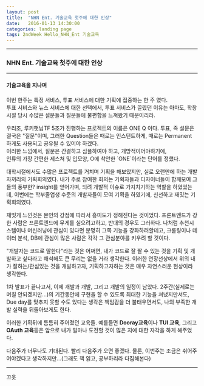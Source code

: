 ```yaml
---
layout: post
title:  "NHN Ent. 기술교육 첫주에 대한 인상"
date:   2016-01-13 14:30:00
categories: landing page
tags: 2ndWeek Hello_NHN_Ent 기술교육
---
```

<html>
<head>

</head>
<body>
<hr/>
<h3>NHN Ent. 기술교육 첫주에 대한 인상</h3>
<hr/>
<div>
<h4>기술교육을 지나며</h4>
이번 한주는 특정 서비스, 투표 서비스에 대한 기획에 집중하는 한 주 였다.<br/>
투표 서비스와 뉴스 서비스에 대한 선택에서, 투표 서비스가 끌렸던 이유는 아마도,
학창 시절 당시 수많은 설문들과 질문들에 불편함을 느껴왔기 때문이리라.<br/>
<p/>
우리조, 루키햇님TF 5조가 진행하는 프로젝트의 이름은 ONE Q 이다.
투표, 즉 설문은 결국은 "질문"이며, 그러한 Question들은 때로는
인스턴트하게, 때로는 Permanent 하게도 사용되고 공유될 수 있어야 하겠다.<br/>
이러한 느낌에서, 질문은 간결하고 심플하여야 하고, 개방적이어야하기에,<br/>
인류의 가장 간편한 제스쳐 및 입모양, O에 착안한 `ONE`이라는 단어를 정했다.
<p/>
대학시절에서도 수많은 프로젝트를 거치며 기획을 해보았지만, 실로 오랜만에 하는
개발자끼리의 기획회의였다. 내가 주로 참여한 회의는 기획자들과 디자이너들이 함께모여
그들의 풍부한? insight를 얻어가며, 되려 개발적 이슈로 가지치기하는 역할을 하였었는데,
이번에는 학부졸업생 수준의 개발자들이 모여 기획을 하였기에, 신선하고 재밋는 기획회의였다.
<p/>
재밋게 느낀것은 본인의 강점에 따라서 흥미도가 정해진다는 것이었다. 프론트엔드가 강한 사람은 프론트엔드에 무게를 실으려고하고, 반대의 경우도 그러하다. 나처럼 추천시스템이나 머신러닝에 관심이 있다면 분명히 그쪽 기능을 강화하려할테고, 크롤링이나 데이터 분석, DB에 관심이 많은 사람은 각각 그 관심분야를 키우려 할 것이다.
<p/>
"개발자는 코드로 말한다"라는 것은 어쩌면, 내가 코드로 잘 짤 수 있는 것을 기획 및 개발하고 싶다라고 해석해도 큰 무리는 없을 거라 생각한다. 이러한 연장선상에서 위의 내가 잘하는/관심있는 것을 개발하고자, 기획하고자하는 것은 매우 자연스러운 현상이라 생각한다.
<p/>
1차 발표가 끝나고서, 이제 개발과 개발, 그리고 개발의 일정이 남았다. 2주간(실제로는 며칠 안되겠지만...)의 기간동안에 구현을 할 수 있도록 최대한 기능을 쳐냈지만서도, Due day를 맞추지 못할 수도 있다는 생각은 책임감을 더 불태우면서도, 나의 부족한 개발 실력을 뒤돌아보게도 한다.
<p/>
이러한 기획뒤에 틈틈히 주어졌던 교육들. 예를들면 <b>Dooray교육</b>이나 <b>TUI 교육</b>, 그리고 <b>OAuth 교육</b>등은 앞으로 내가 얼마나 도전할 것이 많은 지에 대한 자각을 하게 해주었다.
<p/>
다음주가 너무나도 기대된다. 빨리 다음주가 오면 좋겠다. 물론, 이번주는 조금은 쉬어주어야겠다고 생각하지만...(그래도 책 읽고, 공부하리라 다짐해본다) 
<hr/>

끄읏
</div>


</body>
</html>